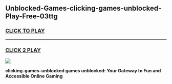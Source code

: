 
## Unblocked-Games-clicking-games-unblocked-Play-Free-03ttg
<h3>
<a href="https://premium76.site?title=clicking-games-unblocked&ref=09A">CLICK TO PLAY</a></h3>
<hr>

<h3>
<a href="https://premium76.site?title=clicking-games-unblocked&ref=09A">CLICK 2 PLAY</a>
  
</h3>

<a href="https://premium76.site?title=clicking-games-unblocked&ref=09A"><img src="https://clearcache.store/games.png"></a>


**clicking-games-unblocked games unblocked: Your Gateway to Fun and Accessible Online Gaming**
